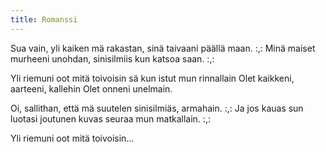 ```yaml
---
title: Romanssi
---
```

Sua vain, yli kaiken mä rakastan,
sinä taivaani päällä maan.
:,: Minä maiset murheeni unohdan,
sinisilmiis kun katsoa saan. :,:

Yli riemuni oot mitä toivoisin
sä kun istut mun rinnallain
Olet kaikkeni, aarteeni, kallehin
Olet onneni unelmain.

Oi, sallithan, että mä suutelen
sinisilmiäs, armahain.
:,: Ja jos kauas sun luotasi joutunen
kuvas seuraa mun matkallain. :,:

Yli riemuni oot mitä toivoisin...
